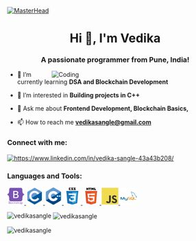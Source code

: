 [![MasterHead](https://dribbble.com/shots/16129138-Learn-Code-Illustration-3)](https://vedikasangle.github.io)
<h1 align="center">Hi 👋, I'm Vedika</h1>
<h3 align="center">A passionate programmer from Pune, India!</h3>
<img align="right" alt="Coding" width="400" src="https://dribbble.com/shots/4319528-Women-in-Tech">




- 🌱 I’m currently learning **DSA and Blockchain Development**

- 🤝 I’m interested in **Building projects in C++**

- 💬 Ask me about **Frontend Development, Blockchain Basics,**

- 📫 How to reach me **vedikasangle@gmail.com**

<h3 align="left">Connect with me:</h3>
<p align="left">
<a href="https://linkedin.com/in/https://www.linkedin.com/in/vedika-sangle-43a43b208/" target="blank"><img align="center" src="https://raw.githubusercontent.com/rahuldkjain/github-profile-readme-generator/master/src/images/icons/Social/linked-in-alt.svg" alt="https://www.linkedin.com/in/vedika-sangle-43a43b208/" height="30" width="40" /></a>
</p>

<h3 align="left">Languages and Tools:</h3>
<p align="left"> <a href="https://getbootstrap.com" target="_blank" rel="noreferrer"> <img src="https://raw.githubusercontent.com/devicons/devicon/master/icons/bootstrap/bootstrap-plain-wordmark.svg" alt="bootstrap" width="40" height="40"/> </a> <a href="https://www.cprogramming.com/" target="_blank" rel="noreferrer"> <img src="https://raw.githubusercontent.com/devicons/devicon/master/icons/c/c-original.svg" alt="c" width="40" height="40"/> </a> <a href="https://www.w3schools.com/cpp/" target="_blank" rel="noreferrer"> <img src="https://raw.githubusercontent.com/devicons/devicon/master/icons/cplusplus/cplusplus-original.svg" alt="cplusplus" width="40" height="40"/> </a> <a href="https://www.w3schools.com/css/" target="_blank" rel="noreferrer"> <img src="https://raw.githubusercontent.com/devicons/devicon/master/icons/css3/css3-original-wordmark.svg" alt="css3" width="40" height="40"/> </a> <a href="https://www.w3.org/html/" target="_blank" rel="noreferrer"> <img src="https://raw.githubusercontent.com/devicons/devicon/master/icons/html5/html5-original-wordmark.svg" alt="html5" width="40" height="40"/> </a> <a href="https://developer.mozilla.org/en-US/docs/Web/JavaScript" target="_blank" rel="noreferrer"> <img src="https://raw.githubusercontent.com/devicons/devicon/master/icons/javascript/javascript-original.svg" alt="javascript" width="40" height="40"/> </a> <a href="https://www.mysql.com/" target="_blank" rel="noreferrer"> <img src="https://raw.githubusercontent.com/devicons/devicon/master/icons/mysql/mysql-original-wordmark.svg" alt="mysql" width="40" height="40"/> </a> </p>

<p><img align="left" src="https://github-readme-stats.vercel.app/api/top-langs?username=vedikasangle&show_icons=true&locale=en&layout=compact" alt="vedikasangle" /></p>

<p>&nbsp;<img align="center" src="https://github-readme-stats.vercel.app/api?username=vedikasangle&show_icons=true&locale=en" alt="vedikasangle" /></p>

<p><img align="center" src="https://github-readme-streak-stats.herokuapp.com/?user=vedikasangle&" alt="vedikasangle" /></p>
